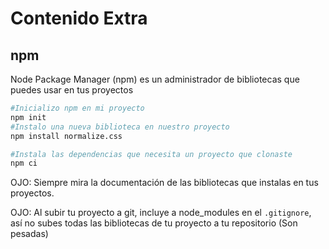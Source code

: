 # Contenido Extra

## npm 
Node Package Manager (npm) es un administrador de bibliotecas que puedes usar en tus proyectos

```bash
#Inicializo npm en mi proyecto
npm init
#Instalo una nueva biblioteca en nuestro proyecto
npm install normalize.css

#Instala las dependencias que necesita un proyecto que clonaste
npm ci
```
OJO: Siempre mira la documentación de las bibliotecas que instalas en tus proyectos.

OJO: Al subir tu proyecto a git, incluye a node_modules en el `.gitignore`, así no subes todas las bibliotecas de tu proyecto a tu repositorio (Son pesadas)